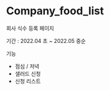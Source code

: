 # Company_food_list
회사 식수 등록 페이지 


기간 : 2022.04 초 ~ 2022.05 중순

기능 
   - 점심 / 저녁
   - 샐러드 신청
   - 신청 리스트
